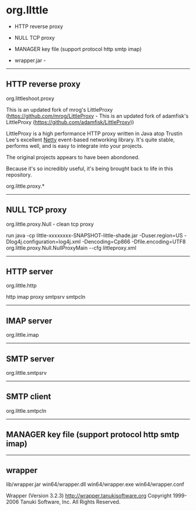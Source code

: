# org.lIttle
- HTTP reverse proxy 
- NULL TCP proxy
- MANAGER key file (support protocol http smtp imap)

- wrapper.jar -
---------------------------------------------------------------------------------------------------------------------------------------------------------------------------------
HTTP reverse proxy 
---------------------------------------------------------------------------------------------------------------------------------------------------------------------------------
org.littleshoot.proxy

This is an updated fork of mrog's LittleProxy (https://github.com/mrog/LittleProxy - This is an updated fork of adamfisk's LittleProxy (https://github.com/adamfisk/LittleProxy)) 

LittleProxy is a high performance HTTP proxy written in Java atop Trustin Lee's
excellent [Netty](http://netty.io) event-based networking library. It's quite
stable, performs well, and is easy to integrate into your projects. 

The original projects appears to have been abondoned.  

Because it's so incredibly useful, it's being brought back to life in this repository.

org.little.proxy.*


---------------------------------------------------------------------------------------------------------------------------------------------------------------------------------
NULL TCP proxy 
---------------------------------------------------------------------------------------------------------------------------------------------------------------------------------
org.little.proxy.Null - clean tcp proxy

run java -cp little-xxxxxxxx-SNAPSHOT-little-shade.jar  -Duser.region=US  -Dlog4j.configuration=log4j.xml -Dencoding=Cp866 -Dfile.encoding=UTF8  org.little.proxy.Null.NullProxyMain --cfg littleproxy.xml 

---------------------------------------------------------------------------------------------------------------------------------------------------------------------------------
HTTP server
---------------------------------------------------------------------------------------------------------------------------------------------------------------------------------
org.little.http 

http imap proxy smtpsrv smtpcln 

---------------------------------------------------------------------------------------------------------------------------------------------------------------------------------
IMAP server
---------------------------------------------------------------------------------------------------------------------------------------------------------------------------------
org.little.imap


---------------------------------------------------------------------------------------------------------------------------------------------------------------------------------
SMTP server
---------------------------------------------------------------------------------------------------------------------------------------------------------------------------------
org.little.smtpsrv

---------------------------------------------------------------------------------------------------------------------------------------------------------------------------------
SMTP client
---------------------------------------------------------------------------------------------------------------------------------------------------------------------------------
org.little.smtpcln


---------------------------------------------------------------------------------------------------------------------------------------------------------------------------------
MANAGER key file (support protocol http smtp imap)
---------------------------------------------------------------------------------------------------------------------------------------------------------------------------------


---------------------------------------------------------------------------------------------------------------------------------------------------------------------------------
wrapper
---------------------------------------------------------------------------------------------------------------------------------------------------------------------------------
lib/wrapper.jar 
win64/wrapper.dll 
win64/wrapper.exe 
win64/wrapper.conf 

Wrapper (Version 3.2.3) http://wrapper.tanukisoftware.org
Copyright 1999-2006 Tanuki Software, Inc.  All Rights Reserved.

